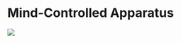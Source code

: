 # Mind-Controlled Apparatus  

<img src=https://github.com/RubensZimbres/Repo-2018/blob/master/Mind-Controlled-Apparatus/Pictures/eeg.png>
